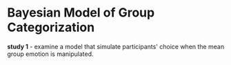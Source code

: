 # Bayesian Model of Group Categorization

**study 1** - examine a model that simulate participants' choice when the mean group emotion is manipulated.
